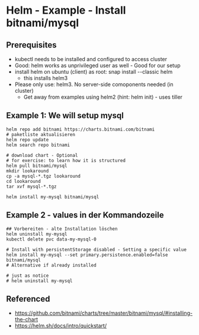 # Helm - Example - Install bitnami/mysql 

## Prerequisites 

  * kubectl needs to be installed and configured to access cluster
  * Good: helm works as unprivileged user as well - Good for our setup 
  * install helm on ubuntu (client) as root: snap install --classic helm 
    * this installs helm3
  * Please only use: helm3. No server-side comoponents needed (in cluster) 
    * Get away from examples using helm2 (hint: helm init) - uses tiller  

## Example 1: We will setup mysql

```
helm repo add bitnami https://charts.bitnami.com/bitnami 
# paketliste aktualisieren
helm repo update
helm search repo bitnami 
```

```
# download chart - Optional 
# for exercise: to learn how it is structured 
helm pull bitnami/mysql
mkdir lookaround 
cp -a mysql-*.tgz lookaround
cd lookaround
tar xvf mysql-*.tgz 
```

```
helm install my-mysql bitnami/mysql
```


## Example 2 - values in der Kommandozeile 
```
## Vorbereiten - alte Installation löschen
helm uninstall my-mysql 
kubectl delete pvc data-my-mysql-0

# Install with persistentStorage disabled - Setting a specific value 
helm install my-mysql --set primary.persistence.enabled=false bitnami/mysql
# Alternative if already installed 

# just as notice 
# helm uninstall my-mysql 

```

## Referenced

  * https://github.com/bitnami/charts/tree/master/bitnami/mysql/#installing-the-chart
  * https://helm.sh/docs/intro/quickstart/
